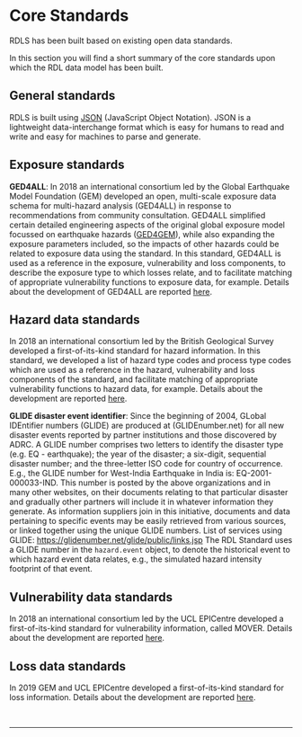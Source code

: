 # Core Standards

RDLS has been built based on existing open data standards.

In this section you will find a short summary of the core standards upon which the RDL data model has been built.

## General standards

RDLS is built using [JSON](https://www.json.org/json-en.html) (JavaScript Object Notation). JSON is a lightweight data-interchange format which is easy for humans to read and write and easy for machines to parse and generate.

## Exposure standards

**GED4ALL**:
In 2018 an international consortium led by the Global Earthquake Model Foundation (GEM) developed an open, multi-scale exposure data schema for multi-hazard analysis (GED4ALL) in response to recommendations from community consultation. GED4ALL simplified certain detailed engineering aspects of the original global exposure model focussed on earthquake hazards ([GED4GEM](https://journals.sagepub.com/doi/10.1177/8755293020919429)), while also expanding the exposure parameters included, so the impacts of other hazards could be related to exposure data using the standard. In this standard, GED4ALL is used as a reference in the exposure, vulnerability and loss components, to describe the exposure type to which losses relate, and to facilitate matching of appropriate vulnerability functions to exposure data, for example.
Details about the development of GED4ALL are reported [here](https://riskdatalibrary.org/resources).

## Hazard data standards

In 2018 an international consortium led by the British Geological Survey developed a first-of-its-kind standard for hazard information.
In this standard, we developed a list of hazard type codes and process type codes which are used as a reference in the hazard, vulnerability and loss components of the standard, and facilitate matching of appropriate vulnerability functions to hazard data, for example.
Details about the development are reported [here](https://riskdatalibrary.org/resources).

**GLIDE disaster event identifier**:
Since the beginning of 2004, GLobal IDEntifier numbers (GLIDE) are produced at (GLIDEnumber.net) for all new disaster events reported by partner institutions and those discovered by ADRC.
A GLIDE number comprises two letters to identify the disaster type (e.g. EQ - earthquake); the year of the disaster; a six-digit, sequential disaster number; and the three-letter ISO code for country of occurrence. E.g., the GLIDE number for West-India Earthquake in India is: EQ-2001-000033-IND. This number is posted by the above organizations and in many other websites, on their documents relating to that particular disaster and gradually other partners will include it in whatever information they generate. As information suppliers join in this initiative, documents and data pertaining to specific events may be easily retrieved from various sources, or linked together using the unique GLIDE numbers. List of services using GLIDE: https://glidenumber.net/glide/public/links.jsp
The RDL Standard uses a GLIDE number in the `hazard.event` object, to denote the historical event to which hazard event data relates, e.g., the simulated hazard intensity footprint of that event.

## Vulnerability data standards

In 2018 an international consortium led by the UCL EPICentre developed a first-of-its-kind standard for vulnerability information, called MOVER.
Details about the development are reported [here](https://riskdatalibrary.org/resources).

## Loss data standards

In 2019 GEM and UCL EPICentre developed a first-of-its-kind standard for loss information.
Details about the development are reported [here](https://riskdatalibrary.org/resources).

<br><hr>

